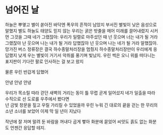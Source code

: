 # 넘어진 날

하늘은 뿌옇고 별이 쏟아진 바닥엔 폭우의 흔적이 남았지 부서진 별빛이 낮은 음성으로 말했지 별도 하늘도 태양도 믿지 않는 우리는 굵은 밧줄을 메어 미래를 끌어내렸지 시커먼 그것을 그때 네가 그랬잖아: 우리가 일렬로 마주섰던 때 넌 웃으며 너는 내가 될 거라 그랬잖아 난 웃으며 나는 내가 될 거라 답했잖아 넌 웃으며 나는 네가 될 거라 말했잖아. 망가진 버스 정류장은 결국 하수종말처리장을 멈췄지 하수종말처리장만이 우리에게 응답했지 낮게 우는 별빛이 거기서 악취를 풍기며 빛났지. 우린 썩은 오니 위를 떠다니는 표지판이 기다란 팔로 인사하는 걸 보고 왔지

물론 우린 반갑게 답했어

안녕 안녕 안녕

우리가 목소릴 따라 걷던 새벽의 거리는 동이 틀 무렵 곧게 일어섰지 네가 일출을 따라 수직으로 선 도로를 우주에서 봤다면  
넌 금빛 창문을 짚고 우릴 가리킬 수 있었을까 우린 누워 긴 대로의 끝을 걷는 한 무리의 소년 소녀를 보았어 이제 막 일 년이 지났다

작년에 잘 저며 말려 둔 바람을 꺼내다 곱게 빻아 화분에 묻었어 씨앗도 흙도 없는 화분도 언젠간 응답할 테지.
